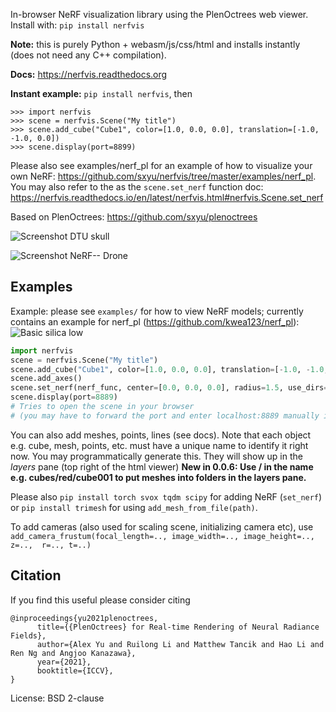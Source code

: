 In-browser NeRF visualization library using the PlenOctrees web viewer.
Install with:
`pip install nerfvis`

**Note:** this is purely Python + webasm/js/css/html and installs instantly (does not need any C++ compilation).

**Docs:** https://nerfvis.readthedocs.org

**Instant example:** `pip install nerfvis`, then
```
>>> import nerfvis
>>> scene = nerfvis.Scene("My title")
>>> scene.add_cube("Cube1", color=[1.0, 0.0, 0.0], translation=[-1.0, -1.0, 0.0])
>>> scene.display(port=8899)
```

Please also see examples/nerf_pl for an example of how to visualize your own NeRF:
<https://github.com/sxyu/nerfvis/tree/master/examples/nerf_pl>.
You may also refer to the as the `scene.set_nerf` function doc: https://nerfvis.readthedocs.io/en/latest/nerfvis.html#nerfvis.Scene.set_nerf

Based on PlenOctrees: https://github.com/sxyu/plenoctrees

![Screenshot DTU skull](https://raw.githubusercontent.com/sxyu/nerfvis/master/img/skull.gif)

![Screenshot NeRF-- Drone](https://raw.githubusercontent.com/sxyu/nerfvis/master/img/youtube_drone.gif)

## Examples

Example: please see `examples/` for how to view NeRF models; currently contains an example for nerf_pl (https://github.com/kwea123/nerf_pl):
![Basic silica low ](https://raw.githubusercontent.com/sxyu/nerfvis/master/img/silica_low.gif)

```python
import nerfvis
scene = nerfvis.Scene("My title")
scene.add_cube("Cube1", color=[1.0, 0.0, 0.0], translation=[-1.0, -1.0, 0.0])
scene.add_axes()
scene.set_nerf(nerf_func, center=[0.0, 0.0, 0.0], radius=1.5, use_dirs=True)
scene.display(port=8889)
# Tries to open the scene in your browser
# (you may have to forward the port and enter localhost:8889 manually if over ssh)
```

You can also add meshes, points, lines (see docs).
Note that each object e.g. cube, mesh, points, etc. must have a unique name to identify it
right now. You may programmatically generate this. They will show up in the *layers* pane
(top right of the html viewer)
**New in 0.0.6: Use / in the name e.g. cubes/red/cube001 to put meshes into folders in the layers pane.**


Please also `pip install torch svox tqdm scipy` for adding NeRF (`set_nerf`)
or `pip install trimesh` for using `add_mesh_from_file(path)`.

To add cameras (also used for scaling scene, initializing camera etc), use 
`add_camera_frustum(focal_length=.., image_width=.., image_height=.., z=..,  r=.., t=..)`

## Citation

If you find  this useful please consider citing
```
@inproceedings{yu2021plenoctrees,
      title={{PlenOctrees} for Real-time Rendering of Neural Radiance Fields},
      author={Alex Yu and Ruilong Li and Matthew Tancik and Hao Li and Ren Ng and Angjoo Kanazawa},
      year={2021},
      booktitle={ICCV},
}
```

License: BSD 2-clause
